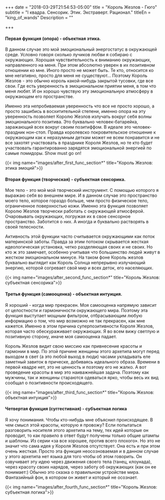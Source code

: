 +++
date = "2018-03-29T21:54:53-05:00"
title = "Король Жезлов - Гюго"
subtitle = "I квадра. Сенсорик. Этик. Экстраверт. Рационал."
titleEn = "king_of_wands"
Description = ""

+++

#### Первая функция (опора) - объектная этика. 
В данном случае это мой эмоциональный энергостатус в окружающей среде. Условно говоря сколько лучиков любви я 
собираю с окружающих. Хорошая чувствительность к вниманию окружающих, направленного на меня. При этом абсолютно 
уверен в их позитивном отношении ко мне. Иного просто не может быть. Те кто, относится ко мне негативно, 
просто для меня не существуют... Поэтому Король Жезлов - это обычно король какой-нибудь закрытой тусовки, 
где все свои. Где есть уверенность в эмоциональном приятии меня, в том что меня любят. И он хорошо чувствую 
эту эмоциональную атмосферу в окружающем его пространстве. 

Именно эта непробиваемая уверенность что все не просто хорошо, а просто зашибись в восхитительной степени, именно
опора на эту уверенность позволяет Королю Жезлов излучать вокруг себя волны эмоционального позитива. 
Это буквально человек-батарейка, заражающий всех вокруг своим позитиффом. В идеале это человек-праздник нон-стоп. 
Правда королевско покровительское отношение к окружающим как к неразумным деткам может не всем понравится и 
не все захотят участвовать в празднике Короля Жезлов, но те кто будет участвовать гарантированно зарядятся 
эмоциональной энергией по самые помидоры. Show must go on! 

{{< img name="images/after_first_func_section*" title="Король Жезлов: этика эмоций">}}

#### Вторая функция (творческая) - субъектная сенсорика.
Мое тело - это мой мой творческий инструмент. С помощью которого я выражаю себя во внешнем мире. 
И в данном случае  это пространство моего тело, которое гораздо больше, чем просто физическое тело, 
ограниченное поверхностью кожи. Именно эта функция позволяет Королю Жезлов творчески работать с окружающей 
атмосферой. Очаровывать окружающих, погружая их в свое сенсорное пространство. Заботится о них. 
А иногда и буквально растворять в своей телесности.

Активность этой функции часто считывается окружающими как поток материнской заботы. 
Правда за этим потоком скрывается жесткая идеологическая установка, четко разделяющая своих и не своих. 
Но кто ж это замечает, особенно учитывая что большинство людей живут в жестком эмоциональном минусе. 
На таком фоне Король жезлов буквально выглядит как Король Солнца непрерывно излучающий энергию, которой 
согревает свой мир и всех деток, его населяющих.  

{{< img name="images/after_second_func_section*" title="Король Жезлов: субъектная сенсорика">}}

#### Третья функция (самооценка) - объектная интуиция.
Я хороший - когда мир прекрасен. Моя самооценка напрямую зависит от целостности и гармоничности окружающего мира. 
Поэтому эта функция выступает мощным фильтром, отбрасывающим любую информацию о том, что мир возможно не так 
прекрасен, как мне кажется. Именно в этом причина суперпозитивности Короля Жезлов, которая часто обескураживает 
окружающих. Я во всем вижу светлую и позитивную сторону, иначе моя самооценка падает.

Король Жезлов видит свою миссию как привнесение красоты и гармонии в мир. По этой причине женщины этого архетипа 
могут перед выходом в свет (а это любой выход в люди) часами укладывать еле заметный завиток в прическе, 
добиваясь идеального образа. Времени в первой квадре нет, это не ценность и поэтому его не жалко. 
А вот проведение красоты в мир это наиважнейшая задача. Поэтому как мужчины, так и женщины стараются одеваться 
ярко, чтобы весь их вид сообщал о позитивности происходящего.

{{< img name="images/after_third_func_section*" title="Король Жезлов: объектная интуиция">}}

#### Четвертая функция (суггестивная) - субъектная логика
Я хочу понимания. Чтобы кто-нибудь мне объяснил происходящее. В чем смысл этой красоты, которую я провожу? 
Если попытаться разговорить носителя этого архетипа на тему, тех идей которые он проводит, 
то как правило в ответ будут получены только общие штампы и шаблоны. Из серии «за все хорошее, 
против всего плохого». Но это не значит что сама идея у Короля Жезлов отсутствует. 
Она есть и при этом очень жесткая. Просто эта функция неосозноваемая и в данном случае у этого архетипа 
нет языка для того чтобы об этом говорить. Он озвучивает эту идею через движения своего тела (танец, клоунада), 
через красоту своих нарядов, через заботу об окружающих (как он ее понимает:) Обычно это сказка о правильном 
устройстве мира. Фантазийный фон, в котором он живет и который не осознает.

{{< img name="images/after_fourth_func_section*" title="Король Жезлов: субъектная логика">}}
